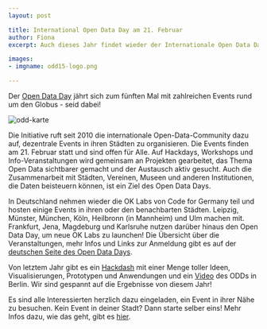 ```yaml
---
layout: post

title: International Open Data Day am 21. Februar
author: Fiona
excerpt: Auch dieses Jahr findet wieder der Internationale Open Data Day mit zahlreichen Events rund um den Globus statt.

images:
- imgname: odd15-logo.png

---
```


Der [Open Data Day][] jährt sich zum fünften Mal mit zahlreichen Events rund um den Globus - seid dabei!

![odd-karte](/blog/odd15-karte.png)

Die Initiative ruft seit 2010 die internationale Open-Data-Community dazu auf, dezentrale Events in ihren Städten zu organisieren. Die Events finden am 21. Februar statt und sind offen für Alle. Auf Hackdays, Workshops und Info-Veranstaltungen wird gemeinsam an Projekten gearbeitet, das Thema Open Data sichtbarer gemacht und der Austausch aktiv gesucht. Auch die Zusammenarbeit mit Städten, Vereinen, Museen und anderen Institutionen, die Daten beisteuern können, ist ein Ziel des Open Data Days.

In Deutschland nehmen wieder die OK Labs von Code for Germany teil und hosten einige Events in ihren oder den benachbarten Städten. Leipzig, Münster, München, Köln, Heilbronn (in Mannheim) und Ulm machen mit. Frankfurt, Jena, Magdeburg und Karlsruhe nutzen darüber hinaus den Open Data Day, um neue OK Labs zu launchen! Die Übersicht über die Veranstaltungen, mehr Infos und Links zur Anmeldung gibt es auf der [deutschen Seite des Open Data Days][].

Von letztem Jahr gibt es ein [Hackdash][] mit einer Menge toller Ideen, Visualisierungen, Prototypen und Anwendungen und ein [Video][] des ODDs in Berlin. Wir sind gespannt auf die Ergebnisse von diesem Jahr!

Es sind alle Interessierten herzlich dazu eingeladen, ein Event in ihrer Nähe zu besuchen. Kein Event in deiner Stadt? Dann starte selber eins! Mehr Infos dazu, wie das geht, gibt es [hier][].


[Open Data Day]: http://opendataday.org
[deutschen Seite des Open Data Days]: http://de.opendataday.org
[Hackdash]: http://odd14.hackdash.org
[Video]: http://vimeo.com/87885835
[hier]: http://wiki.opendataday.org/2015/City_Events#Instructions_for_Event_Organizers
